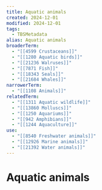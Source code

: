 ```yaml
---
title: Aquatic animals
created: 2024-12-01
modified: 2024-12-01
tags:
  - TBSMetadata
alias: Aquatic animals
broaderTerm:
  - "[[4599 Crustaceans]]"
  - "[[1280 Aquatic birds]]"
  - "[[21236 Walruses]]"
  - "[[7871 Fish]]"
  - "[[18343 Seals]]"
  - "[[21684 Whales]]"
narrowerTerm:
  - "[[1108 Animals]]"
relatedTerm:
  - "[[1311 Aquatic wildlife]]"
  - "[[13860 Molluscs]]"
  - "[[1250 Aquariums]]"
  - "[[942 Amphibians]]"
  - "[[1244 Aquaculture]]"
use:
  - "[[8540 Freshwater animals]]"
  - "[[12926 Marine animals]]"
  - "[[21392 Water animals]]"
---
```

# Aquatic animals

